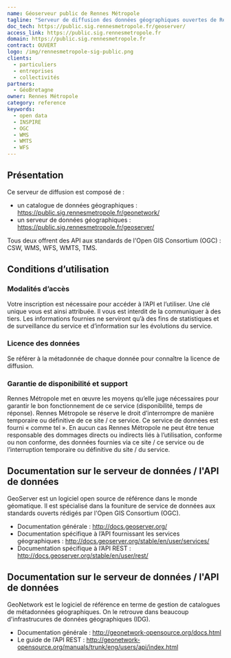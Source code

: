 ```yaml
---
name: Géoserveur public de Rennes Métropole
tagline: "Serveur de diffusion des données géographiques ouvertes de Rennes Métropole"
doc_tech: https://public.sig.rennesmetropole.fr/geoserver/
access_link: https://public.sig.rennesmetropole.fr
domain: https://public.sig.rennesmetropole.fr
contract: OUVERT
logo: /img/rennesmetropole-sig-public.png
clients:
  - particuliers
  - entreprises
  - collectivités
partners:
  - GéoBretagne
owner: Rennes Métropole
category: reference
keywords:
  - open data
  - INSPIRE
  - OGC
  - WMS
  - WMTS
  - WFS
---
```


## Présentation
Ce serveur de diffusion est composé de&nbsp;:

  * un catalogue de données géographiques :  https://public.sig.rennesmetropole.fr/geonetwork/
  * un serveur de données géographiques : https://public.sig.rennesmetropole.fr/geoserver/

Tous deux offrent des API aux standards de l'Open GIS Consortium (OGC) : CSW, WMS, WFS, WMTS, TMS.
  
## Conditions d’utilisation

### Modalités d’accès
Votre inscription est nécessaire pour accéder à l’API et l’utiliser. Une clé unique vous est ainsi attribuée. Il vous est interdit de la communiquer à des tiers.
Les informations fournies ne serviront qu’à des fins de statistiques et de surveillance du service et d’information sur les évolutions du service.

### Licence des données
Se référer à la métadonnée de chaque donnée pour connaître la licence de diffusion.

### Garantie de disponibilité et support
Rennes Métropole met en œuvre les moyens qu’elle juge nécessaires pour garantir le bon fonctionnement de ce service (disponibilité, temps de réponse). Rennes Métropole se réserve le droit d’interrompre de manière temporaire ou définitive de ce site / ce service.
Ce service de données est fourni « comme tel ». En aucun cas Rennes Métropole ne peut être tenue responsable des dommages directs ou indirects liés à l’utilisation, conforme ou non conforme, des données fournies via ce site / ce service ou de l’interruption temporaire ou définitive du site / du service.

## Documentation sur le serveur de données / l'API de données

GeoServer est un logiciel open source de référence dans le monde géomatique. Il est spécialisé dans la founiture de service de données aux standards ouverts rédigés par l'Open GIS Consortium (OGC).

  - Documentation générale : http://docs.geoserver.org/
  - Documentation spécifique à l’API fournissant les services géographiques : http://docs.geoserver.org/stable/en/user/services/ 
  - Documentation spécifique à l’API REST : http://docs.geoserver.org/stable/en/user/rest/

  
## Documentation sur le serveur de données / l'API de données

GeoNetwork est le logiciel de référence en terme de gestion de catalogues de métadonnées géographiques. On le retrouve dans beaucoup d'infrastrucures de données géographiques (IDG).

  - Documentation générale : http://geonetwork-opensource.org/docs.html
  - Le guide de l’API REST : http://geonetwork-opensource.org/manuals/trunk/eng/users/api/index.html 

  

